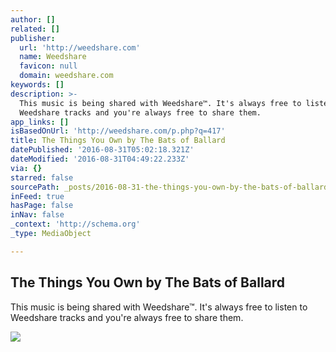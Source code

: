 ```yaml
---
author: []
related: []
publisher:
  url: 'http://weedshare.com'
  name: Weedshare
  favicon: null
  domain: weedshare.com
keywords: []
description: >-
  This music is being shared with Weedshare™. It's always free to listen to
  Weedshare tracks and you're always free to share them.
app_links: []
isBasedOnUrl: 'http://weedshare.com/p.php?q=417'
title: The Things You Own by The Bats of Ballard
datePublished: '2016-08-31T05:02:18.321Z'
dateModified: '2016-08-31T04:49:22.233Z'
via: {}
starred: false
sourcePath: _posts/2016-08-31-the-things-you-own-by-the-bats-of-ballard.md
inFeed: true
hasPage: false
inNav: false
_context: 'http://schema.org'
_type: MediaObject

---
```

<article style=""><h1>The Things You Own by The Bats of Ballard</h1><p>This music is being shared with Weedshare™. It's always free to listen to Weedshare tracks and you're always free to share them.</p><img src="http://weedshare.com/uploads/5/cover-fallbats-thingsyouown.png" /></article>